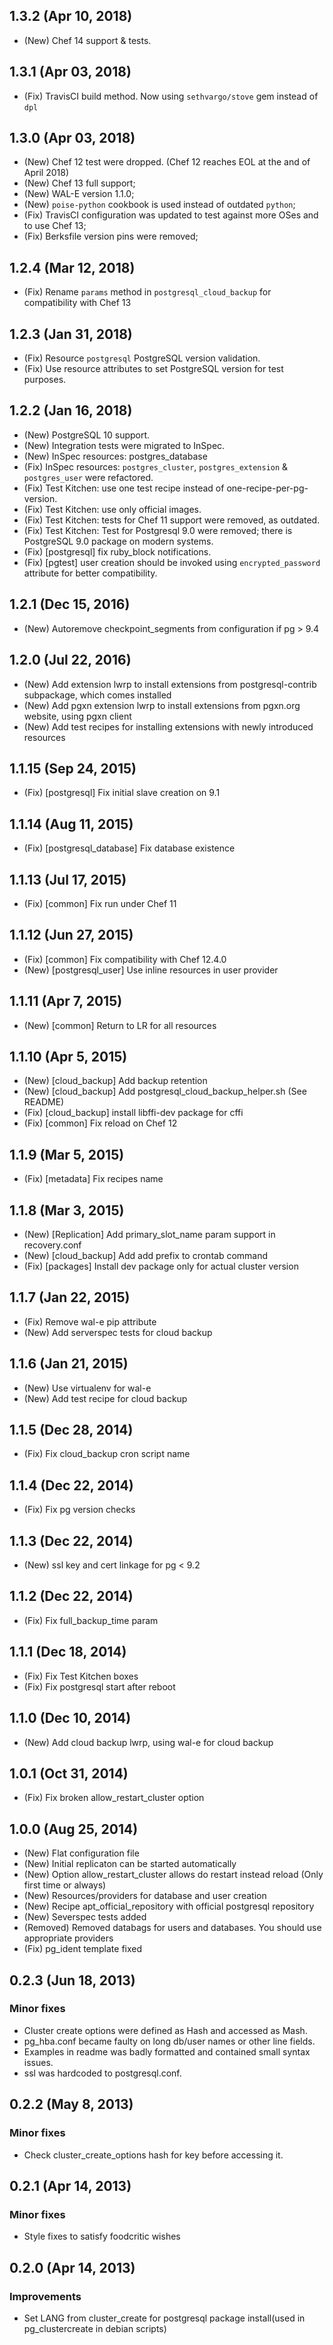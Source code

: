 ## 1.3.2 (Apr 10, 2018)

* (New) Chef 14 support & tests.

## 1.3.1 (Apr 03, 2018)
* (Fix) TravisCI build method. Now using `sethvargo/stove` gem instead of `dpl`

## 1.3.0 (Apr 03, 2018)
* (New) Chef 12 test were dropped. (Chef 12 reaches EOL at the and of April 2018)
* (New) Chef 13 full support;
* (New) WAL-E version 1.1.0;
* (New) `poise-python` cookbook is used instead of outdated `python`;
* (Fix) TravisCI configuration was updated to test against more OSes and to use Chef 13;
* (Fix) Berksfile version pins were removed;
 
## 1.2.4 (Mar 12, 2018)
* (Fix) Rename `params` method in `postgresql_cloud_backup` for compatibility with Chef 13

## 1.2.3 (Jan 31, 2018)
* (Fix) Resource `postgresql` PostgreSQL version validation.
* (Fix) Use resource attributes to set PostgreSQL version for test purposes.

## 1.2.2 (Jan 16, 2018)
* (New) PostgreSQL 10 support.
* (New) Integration tests were migrated to InSpec.
* (New) InSpec resources: postgres_database
* (Fix) InSpec resources: `postgres_cluster`, `postgres_extension` & `postgres_user` were refactored.
* (Fix) Test Kitchen: use one test recipe instead of one-recipe-per-pg-version.
* (Fix) Test Kitchen: use only official images.
* (Fix) Test Kitchen: tests for Chef 11 support were removed, as outdated.
* (Fix) Test Kitchen: Test for Postgresql 9.0 were removed; there is PostgreSQL 9.0 package on modern systems.
* (Fix) [postgresql] fix ruby_block notifications.
* (Fix) [pgtest] user creation should be invoked using `encrypted_password` attribute for better compatibility.

## 1.2.1 (Dec 15, 2016)
* (New) Autoremove checkpoint_segments from configuration if pg > 9.4

## 1.2.0 (Jul 22, 2016)
* (New) Add extension lwrp to install extensions from postgresql-contrib subpackage, which comes installed
* (New) Add pgxn extension lwrp to install extensions from pgxn.org website, using pgxn client
* (New) Add test recipes for installing extensions with newly introduced resources

## 1.1.15 (Sep 24, 2015)
* (Fix) [postgresql] Fix initial slave creation on 9.1

## 1.1.14 (Aug 11, 2015)
* (Fix) [postgresql_database] Fix database existence

## 1.1.13 (Jul 17, 2015)
* (Fix) [common] Fix run under Chef 11

## 1.1.12 (Jun 27, 2015)
* (Fix) [common] Fix compatibility with Chef 12.4.0
* (New) [postgresql_user] Use inline resources in user provider

## 1.1.11 (Apr 7, 2015)
* (New) [common] Return to LR for all resources

## 1.1.10 (Apr 5, 2015)
* (New) [cloud_backup] Add backup retention
* (New) [cloud_backup] Add postgresql_cloud_backup_helper.sh (See README)
* (Fix) [cloud_backup] install libffi-dev package for cffi
* (Fix) [common] Fix reload on Chef 12

## 1.1.9 (Mar 5, 2015)
* (Fix) [metadata] Fix recipes name

## 1.1.8 (Mar 3, 2015)
* (New) [Replication] Add primary_slot_name param support in recovery.conf
* (New) [cloud_backup] Add add prefix to crontab command
* (Fix) [packages] Install dev package only for actual cluster version

## 1.1.7 (Jan 22, 2015)
* (Fix) Remove wal-e pip attribute
* (New) Add serverspec tests for cloud backup

## 1.1.6 (Jan 21, 2015)
* (New) Use virtualenv for wal-e
* (New) Add test recipe for cloud backup

## 1.1.5 (Dec 28, 2014)
* (Fix) Fix cloud_backup cron script name

## 1.1.4 (Dec 22, 2014)
* (Fix) Fix pg version checks

## 1.1.3 (Dec 22, 2014)
* (New) ssl key and cert linkage for pg < 9.2

## 1.1.2 (Dec 22, 2014)
* (Fix) Fix full_backup_time param

## 1.1.1 (Dec 18, 2014)
* (Fix) Fix Test Kitchen boxes
* (Fix) Fix postgresql start after reboot

## 1.1.0 (Dec 10, 2014)
* (New) Add cloud backup lwrp, using wal-e for cloud backup

## 1.0.1 (Oct 31, 2014)
* (Fix) Fix broken allow_restart_cluster option

## 1.0.0 (Aug 25, 2014)

* (New) Flat configuration file
* (New) Initial replicaton can be started automatically
* (New) Option allow_restart_cluster allows do restart instead reload (Only first time or always)
* (New) Resources/providers for database and user creation
* (New) Recipe apt_official_repository with official postgresql repository
* (New) Severspec tests added
* (Removed) Removed databags for users and databases. You should use appropriate providers
* (Fix) pg_ident template fixed

## 0.2.3 (Jun 18, 2013)

### Minor fixes

* Cluster create options were defined as Hash and accessed as Mash.
* pg_hba.conf became faulty on long db/user names or other line fields.
* Examples in readme was badly formatted and contained small syntax issues.
* ssl was hardcoded to postgresql.conf.

## 0.2.2 (May 8, 2013)

### Minor fixes

* Check cluster_create_options hash for key before accessing it.

## 0.2.1 (Apr 14, 2013)

### Minor fixes

* Style fixes to satisfy foodcritic wishes

## 0.2.0 (Apr 14, 2013)

### Improvements

* Set LANG from cluster_create for postgresql package install(used in pg_clustercreate in debian scripts)
